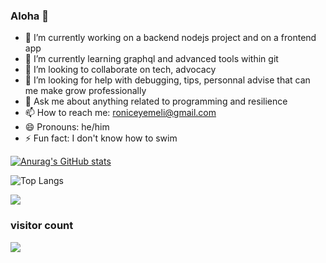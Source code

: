 ### Aloha 👋


- 🔭 I’m currently working on a backend nodejs project and on a frontend app
- 🌱 I’m currently learning graphql and advanced tools within git
- 👯 I’m looking to collaborate on tech, advocacy 
- 🤔 I’m looking for help with debugging, tips, personnal advise that can me make grow professionally
- 💬 Ask me about anything related to programming and resilience
- 📫 How to reach me: roniceyemeli@gmail.com
- 😄 Pronouns: he/him
- ⚡ Fun fact: I don't know how to swim 

[![Anurag's GitHub stats](https://github-readme-stats.vercel.app/api?username=roniceyemeli&show_icons=true&theme=radical&hide=stars&count_private=true)](https://github.com/anuraghazra/github-readme-stats)

![Top Langs](https://github-readme-stats.vercel.app/api/top-langs/?username=roniceyemeli&langs_count=8&layout=compact)

![](https://github-readme-streak-stats.herokuapp.com/?user=roniceyemeli&theme=dark&hide_border=true)

### visitor count
<img src="https://profile-counter.glitch.me/roniceyemeli/count.svg" />
